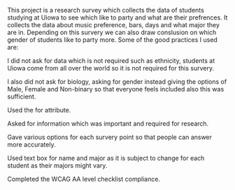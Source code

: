This project is a research survey which collects the data of students studying at Uiowa to see which like to party and what are their prefrences. It collects the data about music preference, bars, days and what major they are in. Depending on this survery we can also draw conslusion on which gender of students like to party more. Some of the good practices I used are:

I did not ask for data which is not required such as ethnicity, students at Uiowa come from all over the world so it is not required for this survery.

I also did not ask for biology, asking for gender instead giving the options of Male, Female and Non-binary so that everyone feels included also this was sufficient.

Used the for attribute.

Asked for information which was important and required for research.

Gave various options for each survery point so that people can answer more accurately.

Used text box for name and major as it is subject to change for each student as their majors might vary.

Completed the WCAG AA level checklist compliance.

